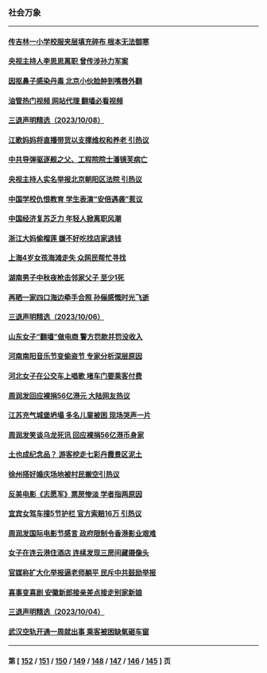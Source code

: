 ### 社会万象
---
#### [传吉林一小学校服夹层填充碎布 根本无法御寒](../../pages/ncid282/n14091550.md?10100445) 
#### [央视主持人李思思离职 曾传涉孙力军案](../../pages/ncid282/n14091332.md?10100445) 
#### [因抠鼻子感染丹毒 北京小伙脸肿到嘴唇外翻](../../pages/ncid282/n14089397.md?10100445) 
#### [油管热门视频 网站代理 翻墙必看视频](http://138.2.39.72:81/youtube.html?epic-marker?10100445)
#### [三退声明精选（2023/10/08）](../../pages/ncid282/n14091145.md?10100445) 
#### [江歌妈妈将直播带货以支撑维权和养老 引热议](../../pages/ncid282/n14090819.md?10100445) 
#### [中共导弹驱逐舰之父、工程院院士潘镜芙病亡](../../pages/ncid282/n14090769.md?10100445) 
#### [央视主持人实名举报北京朝阳区法院 引热议](../../pages/ncid282/n14090737.md?10100445) 
#### [中国学校仇恨教育 学生表演“安倍遇袭”惹议](../../pages/ncid282/n14090458.md?10100445) 
#### [中国经济复苏乏力 年轻人掀离职风潮](../../pages/ncid282/n14090270.md?10100445) 
#### [浙江大妈偷榴莲 嫌不好吃找店家退钱](../../pages/ncid282/n14090150.md?10100445) 
#### [上海4岁女孩海滩走失 众网民帮忙寻找](../../pages/ncid282/n14090017.md?10100445) 
#### [湖南男子中秋夜枪击邻家父子 至少1死](../../pages/ncid282/n14090022.md?10100445) 
#### [再晒一家四口海边牵手合照 孙俪感慨时光飞逝](../../pages/ncid282/n14089939.md?10100445) 
#### [三退声明精选（2023/10/06）](../../pages/ncid282/n14089968.md?10100445) 
#### [山东女子“翻墙”做电商 警方罚款并罚没收入](../../pages/ncid282/n14089680.md?10100445) 
#### [河南南阳音乐节变偷盗节 专家分析深层原因](../../pages/ncid282/n14089616.md?10100445) 
#### [河北女子在公交车上唱歌 堵车门要乘客付费](../../pages/ncid282/n14089725.md?10100445) 
#### [周润发回应裸捐56亿港元 大陆网友热议](../../pages/ncid282/n14089641.md?10100445) 
#### [江苏充气城堡坍塌 多名儿童被困 现场哭声一片](../../pages/ncid282/n14089535.md?10100445) 
#### [周润发笑谈乌龙死讯 回应裸捐56亿港币身家](../../pages/ncid282/n14089024.md?10100445) 
#### [土也成纪念品？ 游客挖走七彩丹霞景区泥土](../../pages/ncid282/n14089274.md?10100445) 
#### [徐州搭好婚庆场地被村民搬空引热议](../../pages/ncid282/n14089185.md?10100445) 
#### [反美电影《志愿军》票房惨淡 学者指两原因](../../pages/ncid282/n14089039.md?10100445) 
#### [宜宾女驾车撞5节护栏 官方索赔16万 引热议](../../pages/ncid282/n14088796.md?10100445) 
#### [周润发国际电影节感言 政府限制令香港影业艰难](../../pages/ncid282/n14088781.md?10100445) 
#### [女子在连云港住酒店 连续发现三房间藏摄像头](../../pages/ncid282/n14088872.md?10100445) 
#### [官媒称扩大化举报逼老师躺平 民斥中共鼓励举报](../../pages/ncid282/n14088711.md?10100445) 
#### [喜事变喜剧 安徽新郎接亲差点接走别家新娘](../../pages/ncid282/n14088587.md?10100445) 
#### [三退声明精选（2023/10/04）](../../pages/ncid282/n14088392.md?10100445) 
#### [武汉空轨开通一周就出事 乘客被困缺氧砸车窗](../../pages/ncid282/n14088357.md?10100445) 

---
#### 第 [ [152](./152.md?10100445) / [151](./151.md?10100445) / [150](./150.md?10100445) / [149](./149.md?10100445) / [148](./148.md?10100445) / [147](./147.md?10100445) / [146](./146.md?10100445) / [145](./145.md?10100445) ] 页
